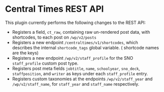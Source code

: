 # Central Times REST API

This plugin currently performs the following changes to the REST API:

- Registers a field, `ct_raw`, containing raw un-rendered post data, with shortcodes, to each post on `/wp/v2/posts`
- Registers a new endpoint `/centraltimes/v1/shortcodes`, which describes the internal `shortcode_tags` global
  variable. (
  shortcode names are the keys)
- Registers a new endpoint `/wp/v2/staff_profile` for the SNO `staff_profile` custom post type.
- Registers post meta fields `jobtitle`, `name`, `schoolyear`, `sno_deck`, `staffposition`, and `writer` as keys under
  each `staff_profile` entry.
- Registers custom taxonomies at the endpoints `/wp/v2/staff_year` and `/wp/v2/staff_name`, for `staff_year`
  and `staff_name` respectively.